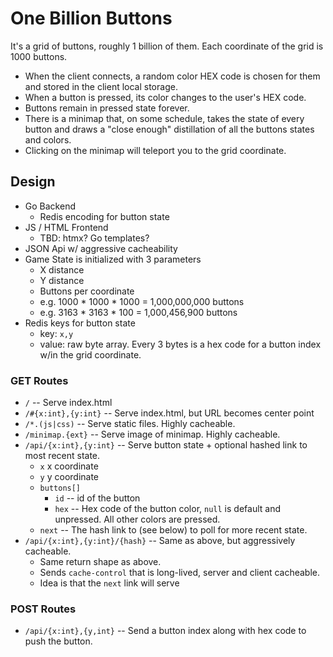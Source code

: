 # One Billion Buttons

It's a grid of buttons, roughly 1 billion of them. Each coordinate of the grid is 1000 buttons.

* When the client connects, a random color HEX code is chosen for them and stored in the client local storage. 
* When a button is pressed, its color changes to the user's HEX code.
* Buttons remain in pressed state forever.
* There is a minimap that, on some schedule, takes the state of every button and draws a "close enough" distillation of all the buttons states and colors.
* Clicking on the minimap will teleport you to the grid coordinate.


## Design

* Go Backend
  - Redis encoding for button state
* JS / HTML Frontend
  - TBD: htmx? Go templates?
* JSON Api w/ aggressive cacheability
* Game State is initialized with 3 parameters
  - X distance
  - Y distance
  - Buttons per coordinate
  - e.g. 1000 * 1000 * 1000 = 1,000,000,000 buttons
  - e.g. 3163 * 3163 * 100 = 1,000,456,900 buttons
* Redis keys for button state
  - key: `x,y`
  - value: raw byte array. Every 3 bytes is a hex code for a button index w/in the grid coordinate.

### GET Routes

* `/` -- Serve index.html
* `/#{x:int},{y:int}` -- Serve index.html, but URL becomes center point
* `/*.(js|css)` -- Serve static files. Highly cacheable.
* `/minimap.{ext}` -- Serve image of minimap. Highly cacheable.
* `/api/{x:int},{y:int}` -- Serve button state + optional hashed link to most recent state.
  - `x` x coordinate
  - `y` y coordinate
  - `buttons[]`
    + `id` -- id of the button
    + `hex` -- Hex code of the button color, `null` is default and unpressed. All other colors are pressed.
  - `next` -- The hash link to (see below) to poll for more recent state. 
* `/api/{x:int},{y:int}/{hash}` -- Same as above, but aggressively cacheable. 
  - Same return shape as above.
  - Sends `cache-control` that is long-lived, server and client cacheable.
  - Idea is that the `next` link will serve

### POST Routes

* `/api/{x:int},{y,int}` -- Send a button index along with hex code to push the button.